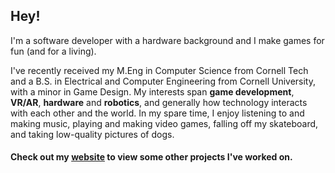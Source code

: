 ## Hey!

I'm a software developer with a hardware background and I make games for fun (and for a living).

I've recently received my M.Eng in Computer Science from Cornell Tech and a B.S. in Electrical and Computer Engineering from Cornell University, with a minor in Game Design. My interests span **game development**, **VR/AR**, **hardware** and **robotics**, and generally how technology interacts with each other and the world. In my spare time, I enjoy listening to and making music, playing and making video games, falling off my skateboard, and taking low-quality pictures of dogs.

#### Check out my [website](https://at669.github.io/) to view some other projects I've worked on.

<!--
**at669/at669** is a ✨ _special_ ✨ repository because its `README.md` (this file) appears on your GitHub profile.

Here are some ideas to get you started:

- 🔭 I’m currently working on ...
- 🌱 I’m currently learning ...
- 👯 I’m looking to collaborate on ...
- 🤔 I’m looking for help with ...
- 💬 Ask me about ...
- 📫 How to reach me: ...
- 😄 Pronouns: ...
- ⚡ Fun fact: ...
-->
